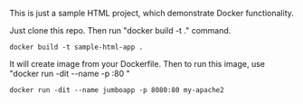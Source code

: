 This is just a sample HTML project, which demonstrate Docker functionality.


Just clone this repo.
Then run "docker build -t <new-image-name> ." command.
	
	docker build -t sample-html-app .

It will create image from your Dockerfile. Then to run this image, use "docker run -dit --name <new-container-name> -p <port-number>:80 <above-image-name>"

	docker run -dit --name jumboapp -p 8080:80 my-apache2
